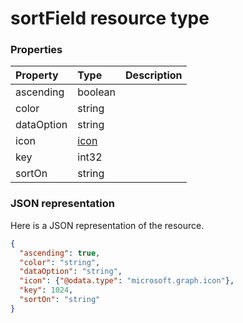 # sortField resource type




### Properties
| Property	   | Type	|Description|
|:---------------|:--------|:----------|
|ascending|boolean||
|color|string||
|dataOption|string||
|icon|[icon](icon.md)||
|key|int32||
|sortOn|string||

### JSON representation

Here is a JSON representation of the resource.

<!-- {
  "blockType": "resource",
  "optionalProperties": [

  ],
  "@odata.type": "microsoft.graph.sortfield"
}-->

```json
{
  "ascending": true,
  "color": "string",
  "dataOption": "string",
  "icon": {"@odata.type": "microsoft.graph.icon"},
  "key": 1024,
  "sortOn": "string"
}

```

<!-- uuid: 8fcb5dbc-d5aa-4681-8e31-b001d5168d79
2015-10-25 14:57:30 UTC -->
<!-- {
  "type": "#page.annotation",
  "description": "sortField resource",
  "keywords": "",
  "section": "documentation",
  "tocPath": ""
}-->